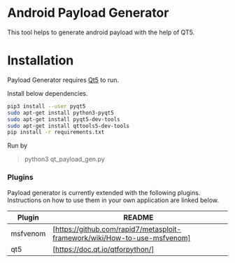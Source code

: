 # Android Payload Generator

This tool helps to generate android payload with the help of QT5.

# Installation

Payload Generator requires [Qt5](https://doc.qt.io/qtforpython/) to run.

Install below dependencies.

```sh
pip3 install --user pyqt5  
sudo apt-get install python3-pyqt5  
sudo apt-get install pyqt5-dev-tools
sudo apt-get install qttools5-dev-tools
pip install -r requirements.txt
```

Run by

> python3 qt_payload_gen.py

### Plugins

Payload generator is currently extended with the following plugins. Instructions on how to use them in your own application are linked below.

| Plugin | README |
| ------ | ------ |
| msfvenom | [https://github.com/rapid7/metasploit-framework/wiki/How-to-use-msfvenom]|
| qt5 | [https://doc.qt.io/qtforpython/]|
